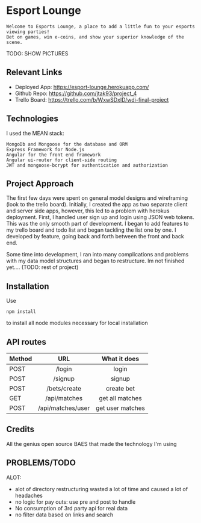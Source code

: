 # Esport Lounge
```
Welcome to Esports Lounge, a place to add a little fun to your esports viewing parties!
Bet on games, win e-coins, and show your superior knowledge of the scene.
```
TODO: SHOW PICTURES

## Relevant Links

- Deployed App: https://esport-lounge.herokuapp.com/
- Github Repo: https://github.com/jtak93/project_4
- Trello Board: https://trello.com/b/WxwSDxID/wdi-final-project


## Technologies
I used the MEAN stack:
```
MongoDb and Mongoose for the database and ORM
Express Framework for Node.js
Angular for the front end framework
Angular ui-router for client-side routing
JWT and mongoose-bcrypt for authentication and authorization

```

## Project Approach
The first few days were spent on general model designs and wireframing (look to the
trello board). Initially, I created the app as two separate client and server side apps,
however, this led to a problem with herokus deployment. First, I handled user sign up and login
using JSON web tokens. This was the only smooth part of development. I began to add features to my trello board and todo list and began tackling the list one by one. I developed by feature, going back and forth between the front and back end.

Some time into development, I ran into many complications and problems with my data model structures and began to restructure. Im not finished yet.... (TODO: rest of project)

## Installation
Use 
```
npm install
```
to install all node modules necessary for local installation

## API routes
| Method        |          URL        |    What it does    |
| ------------- |:-------------------:|:------------------:|
|     POST      |      /login         |    login           |
|     POST      |      /signup        |    signup          |
|     POST      |    /bets/create     |    create bet      |
|     GET       |    /api/matches     |  get all matches   |
|     POST      |  /api/matches/user  |  get user matches  |

## Credits
All the genius open source BAES that made the technology I'm using

## PROBLEMS/TODO
ALOT:
<br/>
- alot of directory restructuring wasted a lot of time and caused a lot of headaches
- no logic for pay outs: use pre and post to handle
- No consumption of 3rd party api for real data
- no filter data based on links and search

